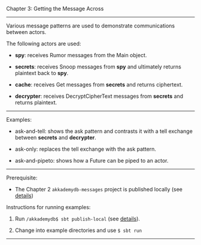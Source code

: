 Chapter 3:  Getting the Message Across 

***

Various message patterns are used to demonstrate communications between actors.

The following actors are used:

* **spy**: receives Rumor messages from the Main object.

* **secrets**: receives Snoop messages from **spy** and ultimately returns plaintext back to **spy**.

* **cache**: receives Get messages from **secrets** and returns ciphertext.

* **decrypter**: receives DecryptCipherText messages from **secrets** and returns plaintext.


***

Examples:

* ask-and-tell:  shows the ask pattern and contrasts it with a tell exchange between **secrets** and **decrypter**.

* ask-only: replaces the tell exchange with the ask pattern.

* ask-and-pipeto: shows how a Future can be piped to an actor.

***

Prerequisite:  

* The Chapter 2 `akkademydb-messages` project is published locally (see [details](../ch2/akkademydb-messages/README.md))


Instructions for running examples:

1) Run `/akkademydb$ sbt publish-local` (see [details](akkademydb/README.md)).

2) Change into example directories and use `$ sbt run`

***

